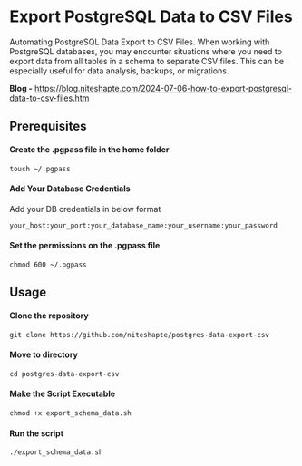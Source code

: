 # Export PostgreSQL Data to CSV Files
Automating PostgreSQL Data Export to CSV Files. 
When working with PostgreSQL databases, you may encounter situations where you need to export data from all tables in a schema to separate CSV files. This can be especially useful for data analysis, backups, or migrations.

**Blog -** https://blog.niteshapte.com/2024-07-06-how-to-export-postgresql-data-to-csv-files.htm

## Prerequisites
#### Create the .pgpass file in the home folder
```
touch ~/.pgpass
```

#### Add Your Database Credentials
Add your DB credentials in below format
```
your_host:your_port:your_database_name:your_username:your_password
```

#### Set the permissions on the .pgpass file
```
chmod 600 ~/.pgpass
```

## Usage
#### Clone the repository
```
git clone https://github.com/niteshapte/postgres-data-export-csv
```

#### Move to directory
```
cd postgres-data-export-csv
```

#### Make the Script Executable
```
chmod +x export_schema_data.sh
```

#### Run the script
```
./export_schema_data.sh
```
